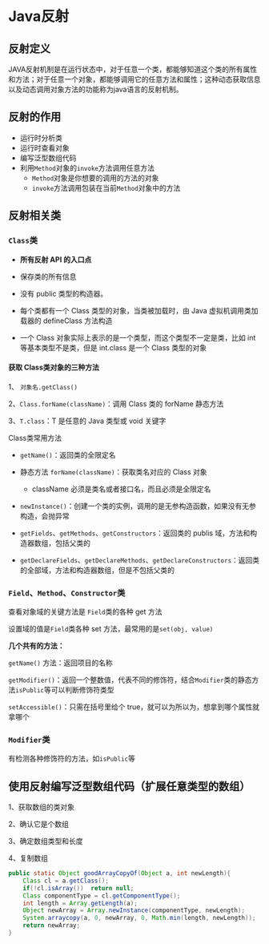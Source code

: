 # Java反射

## 反射定义

JAVA反射机制是在运行状态中，对于任意一个类，都能够知道这个类的所有属性和方法；对于任意一个对象，都能够调用它的任意方法和属性；这种动态获取信息以及动态调用对象方法的功能称为java语言的反射机制。

## 反射的作用

-   运行时分析类
-   运行时查看对象
-   编写泛型数组代码
-   利用`Method`对象的`invoke`方法调用任意方法
    -   `Method`对象是你想要的调用的方法的对象
    -   `invoke`方法调用包装在当前`Method`对象中的方法

## 反射相关类

### `Class`类

-   **所有反射 API 的入口点**
-   保存类的所有信息

-   没有 public 类型的构造器。

-   每个类都有一个 Class 类型的对象，当类被加载时，由 Java 虚拟机调用类加载器的 defineClass 方法构造

-   一个 Class 对象实际上表示的是一个类型，而这个类型不一定是类，比如 int 等基本类型不是类，但是 int.class 是一个 Class 类型的对象

#### 获取 Class类对象的三种方法

1、 `对象名.getClass()`

2、`Class.forName(className)`：调用 Class 类的 forName 静态方法

3、`T.class`：T 是任意的 Java 类型或 void 关键字

Class类常用方法

-   `getName()`：返回类的全限定名

-   静态方法 `forName(className)`：获取类名对应的 Class 对象
    -   className 必须是类名或者接口名，而且必须是全限定名

-   `newInstance()`：创建一个类的实例，调用的是无参构造函数，如果没有无参构造，会抛异常
-   `getFields`、`getMethods`、`getConstructors`：返回类的 publis 域，方法和构造器数组，包括父类的
-   `getDeclareFields`、`getDeclareMethods`、`getDeclareConstructors`：返回类的全部域，方法和构造器数组，但是不包括父类的

### `Field`、`Method`、`Constructor`类

查看对象域的关键方法是 `Field`类的各种 get 方法

设置域的值是`Field`类各种 set 方法，最常用的是`set(obj, value)`



**几个共有的方法：**

`getName()` 方法：返回项目的名称

`getModifier()`：返回一个整数值，代表不同的修饰符，结合`Modifier`类的静态方法`isPublic`等可以判断修饰符类型

`setAccessible()`：只需在括号里给个 true，就可以为所以为，想拿到哪个属性就拿哪个 

### `Modifier`类

有检测各种修饰符的方法，如`isPublic`等

## 使用反射编写泛型数组代码（扩展任意类型的数组）

1、获取数组的类对象

2、确认它是个数组

3、确定数组类型和长度

4、复制数组

```java
public static Object goodArrayCopyOf(Object a, int newLength){
    Class cl = a.getClass();
    if(!cl.isArray())  return null;
    Class componentType = cl.getComponentType();
    int length = Array.getLength(a);
    Object newArray = Array.newInstance(componentType, newLength);
    System.arraycopy(a, 0, newArray, 0, Math.min(length, newLength));
    return newArray;
}
```